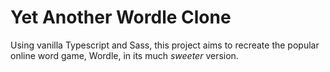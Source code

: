 # Yet Another Wordle Clone

Using vanilla Typescript and Sass, this project aims to recreate the popular online word game, Wordle, in its much _sweeter_ version.
